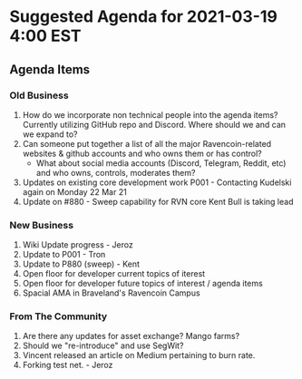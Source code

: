 # Suggested Agenda for 2021-03-19 4:00 EST

## Agenda Items
### Old Business
1. How do we incorporate non technical people into the agenda items? Currently utilizing GitHub repo and Discord. Where should we and can we expand to? 
1. Can someone put together a list of all the major Ravencoin-related websites & github accounts and who owns them or has control?
    - What about social media accounts (Discord, Telegram, Reddit, etc) and who owns, controls, moderates them?
1. Updates on existing core development work
	P001 - Contacting Kudelski again on Monday 22 Mar 21
1. Update on #880 - Sweep capability for RVN core
	Kent Bull is taking lead

### New Business
1. Wiki Update progress - Jeroz
1. Update to P001 - Tron
1. Update to P880 (sweep) - Kent
1. Open floor for developer current topics of iterest 
1. Open floor for developer future topics of interest / agenda items
1. Spacial AMA in Braveland's Ravencoin Campus

### From The Community
1. Are there any updates for asset exchange? Mango farms?
1. Should we "re-introduce" and use SegWit?
1. Vincent released an article on Medium pertaining to burn rate.
1. Forking test net. - Jeroz
 			